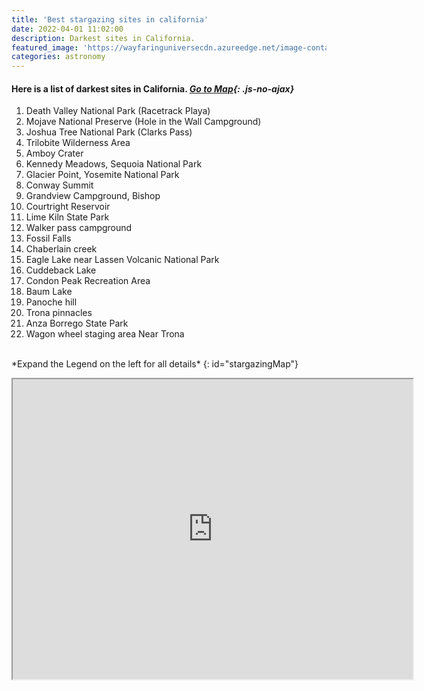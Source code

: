 ```yaml
---
title: 'Best stargazing sites in california'
date: 2022-04-01 11:02:00
description: Darkest sites in California.
featured_image: 'https://wayfaringuniversecdn.azureedge.net/image-container/thumbnails/stargazingCalifornia.jpg'
categories: astronomy
---
```


#### Here is a list of darkest sites in California. *[Go to Map](/astronomy/stargazing-sites-in-california#stargazingMap){: .js-no-ajax}*

  1.  Death Valley National Park (Racetrack Playa)
  2.  Mojave National Preserve (Hole in the Wall Campground)
  3.  Joshua Tree National Park (Clarks Pass)
  4.  Trilobite Wilderness Area
  5.  Amboy Crater
  6.  Kennedy Meadows, Sequoia National Park
  7.  Glacier Point, Yosemite National Park
  8.  Conway Summit
  9.  Grandview Campground, Bishop
  10. Courtright Reservoir
  11. Lime Kiln State Park
  12. Walker pass campground
  13. Fossil Falls
  14. Chaberlain creek
  15. Eagle Lake near Lassen Volcanic National Park
  16. Cuddeback Lake
  17. Condon Peak Recreation Area
  18. Baum Lake
  19. Panoche hill
  20. Trona pinnacles
  21. Anza Borrego State Park
  22. Wagon wheel staging area Near Trona

 <br>
*Expand the Legend on the left for all details*
{: id="stargazingMap"}
<p class="responsive-iframe-container">
  <iframe class="responsive-iframe" src="https://www.google.com/maps/d/embed?mid=1oZWbP2A2m3Cu-n6UGQIHbf8t0YQMiwOc" width="640" height="480"></iframe>
</p>
<br>
